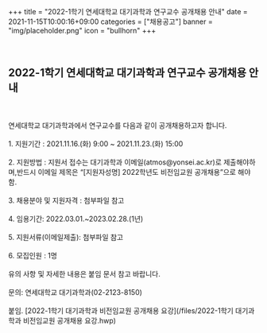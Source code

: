 +++
title = "2022-1학기 연세대학교 대기과학과 연구교수 공개채용 안내"
date = 2021-11-15T10:00:16+09:00
categories = ["채용공고"]
banner = "img/placeholder.png"
icon = "bullhorn"
+++
<!--more-->

<br>
<h2> 2022-1학기 연세대학교 대기과학과 연구교수 공개채용 안내
</h2>
<br><br>
연세대학교 대기과학과에서 연구교수를 다음과 같이 공개채용하고자 합니다.
<br><br>
1. 지원기간 : 2021.11.16.(화) 9:00 ~ 2021.11.23.(화) 15:00
<br><br>
2. 지원방법 : 지원서 접수는 대기과학과 이메일(atmos@yonsei.ac.kr)로 제출해야하며,반드시 이메일 제목은 “[지원자성명] 2022학년도 비전임교원 공개채용”으로 해야 함.
<br><br>
3. 채용분야 및 지원자격 : 첨부파일 참고
<br><br>
4. 임용기간: 2022.03.01.~2023.02.28.(1년)
<br><br>
5. 지원서류(이메일제출): 첨부파일 참고
<br><br>
6. 모집인원 : 1명
<br><br>
유의 사항 및 자세한 내용은 붙임 문서 참고 바랍니다.
<br><br>
문의: 연세대학교 대기과학과(02-2123-8150)
<br><br>
붙임. [2022-1학기 대기과학과 비전임교원 공개채용 요강](/files/2022-1학기 대기과학과 비전임교원 공개채용 요강.hwp)
<br>
